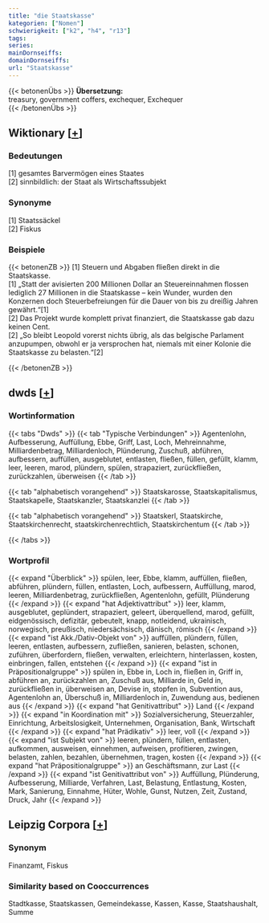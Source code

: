 ```yaml
---
title: "die Staatskasse"
kategorien: ["Nomen"]
schwierigkeit: ["k2", "h4", "r13"]
tags:
series:
mainDornseiffs:
domainDornseiffs:
url: "Staatskasse"
---
```


{{< betonenÜbs >}}
**Übersetzung:**  
treasury, government coffers, exchequer, Exchequer  
{{< /betonenÜbs >}}

## Wiktionary [[+](https://de.wiktionary.org/wiki/Staatskasse)]

### Bedeutungen
[1] gesamtes Barvermögen eines Staates  
[2] sinnbildlich: der Staat als Wirtschaftssubjekt  

### Synonyme
[1] Staatssäckel  
[2] Fiskus  

### Beispiele
{{< betonenZB >}}
[1] Steuern und Abgaben fließen direkt in die Staatskasse.  
[1] „Statt der avisierten 200 Millionen Dollar an Steuereinnahmen flossen lediglich 27 Millionen in die Staatskasse – kein Wunder, wurden den Konzernen doch Steuerbefreiungen für die Dauer von bis zu dreißig Jahren gewährt.“[1]  
[2] Das Projekt wurde komplett privat finanziert, die Staatskasse gab dazu keinen Cent.  
[2] „So bleibt Leopold vorerst nichts übrig, als das belgische Parlament anzupumpen, obwohl er ja versprochen hat, niemals mit einer Kolonie die Staatskasse zu belasten.“[2]  

{{< /betonenZB >}}


## dwds [[+](https://www.dwds.de/wb/Staatskasse)]

### Wortinformation
{{< tabs "Dwds" >}}
{{< tab "Typische Verbindungen" >}}
Agentenlohn, Aufbesserung, Auffüllung, Ebbe, Griff, Last, Loch, Mehreinnahme, Milliardenbetrag, Milliardenloch, Plünderung, Zuschuß, abführen, aufbessern, auffüllen, ausgeblutet, entlasten, fließen, füllen, gefüllt, klamm, leer, leeren, marod, plündern, spülen, strapaziert, zurückfließen, zurückzahlen, überweisen
{{< /tab >}}

{{< tab "alphabetisch vorangehend" >}}
Staatskarosse, Staatskapitalismus, Staatskapelle, Staatskanzler, Staatskanzlei
{{< /tab >}}

{{< tab "alphabetisch vorangehend" >}}
Staatskerl, Staatskirche, Staatskirchenrecht, staatskirchenrechtlich, Staatskirchentum
{{< /tab >}}

{{< /tabs >}}

### Wortprofil
{{< expand "Überblick" >}} spülen, leer, Ebbe, klamm, auffüllen, fließen, abführen, plündern, füllen, entlasten, Loch, aufbessern, Auffüllung, marod, leeren, Milliardenbetrag, zurückfließen, Agentenlohn, gefüllt, Plünderung {{< /expand >}}
{{< expand "hat Adjektivattribut" >}} leer, klamm, ausgeblutet, geplündert, strapaziert, geleert, überquellend, marod, gefüllt, eidgenössisch, defizitär, gebeutelt, knapp, notleidend, ukrainisch, norwegisch, preußisch, niedersächsisch, dänisch, römisch {{< /expand >}}
{{< expand "ist Akk./Dativ-Objekt von" >}} auffüllen, plündern, füllen, leeren, entlasten, aufbessern, zufließen, sanieren, belasten, schonen, zuführen, überfordern, fließen, verwalten, erleichtern, hinterlassen, kosten, einbringen, fallen, entstehen {{< /expand >}}
{{< expand "ist in Präpositionalgruppe" >}} spülen in, Ebbe in, Loch in, fließen in, Griff in, abführen an, zurückzahlen an, Zuschuß aus, Milliarde in, Geld in, zurückfließen in, überweisen an, Devise in, stopfen in, Subvention aus, Agentenlohn an, Überschuß in, Milliardenloch in, Zuwendung aus, bedienen aus {{< /expand >}}
{{< expand "hat Genitivattribut" >}} Land {{< /expand >}}
{{< expand "in Koordination mit" >}} Sozialversicherung, Steuerzahler, Einrichtung, Arbeitslosigkeit, Unternehmen, Organisation, Bank, Wirtschaft {{< /expand >}}
{{< expand "hat Prädikativ" >}} leer, voll {{< /expand >}}
{{< expand "ist Subjekt von" >}} leeren, plündern, füllen, entlasten, aufkommen, ausweisen, einnehmen, aufweisen, profitieren, zwingen, belasten, zahlen, bezahlen, übernehmen, tragen, kosten {{< /expand >}}
{{< expand "hat Präpositionalgruppe" >}} an Geschäftsmann, zur Last {{< /expand >}}
{{< expand "ist Genitivattribut von" >}} Auffüllung, Plünderung, Aufbesserung, Milliarde, Verfahren, Last, Belastung, Entlastung, Kosten, Mark, Sanierung, Einnahme, Hüter, Wohle, Gunst, Nutzen, Zeit, Zustand, Druck, Jahr {{< /expand >}}

## Leipzig Corpora [[+](https://corpora.uni-leipzig.de/en/res?word=Staatskasse&corpusId=deu_newscrawl-public_2018)]


### Synonym
Finanzamt, Fiskus


### Similarity based on Cooccurrences
Stadtkasse, Staatskassen, Gemeindekasse, Kassen, Kasse, Staatshaushalt, Summe

